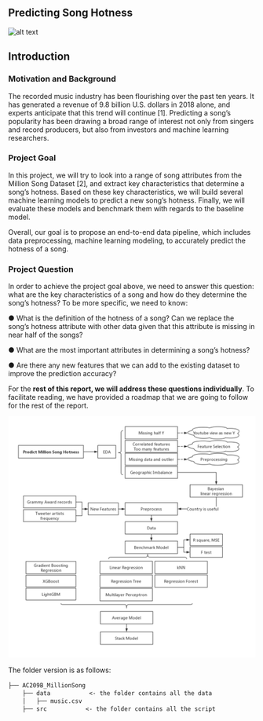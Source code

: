 ## Predicting Song Hotness

![alt text](http://www.fumcwl.org/files/69/Pictures/music.jpg)
## Introduction

### Motivation and Background

The recorded music industry has been flourishing over the past ten years. It has generated a revenue of 9.8 billion U.S. dollars in 2018 alone, and experts anticipate that this trend will continue [1]. Predicting a song’s popularity has been drawing a broad range of interest not only from singers and record producers, but also from investors and machine learning researchers.

### Project Goal
In this project, we will try to look into a range of song attributes from the Million Song Dataset [2], and extract key characteristics that determine a song’s hotness. Based on these key characteristics, we will build several machine learning models to predict a new song’s hotness. Finally, we will evaluate these models and benchmark them with regards to the baseline model.

Overall, our goal is to propose an end-to-end data pipeline, which includes data preprocessing, machine learning modeling, to accurately predict the hotness of a song.

### Project Question
In order to achieve the project goal above, we need to answer this question: what are the key characteristics of a song and how do they determine the song’s hotness? To be more specific, we need to know:

● What is the definition of the hotness of a song? Can we replace the song’s hotness attribute with other data given that this attribute is missing in near half of the songs?

● What are the most important attributes in determining a song’s hotness?

● Are there any new features that we can add to the existing dataset to improve the prediction accuracy?

For the **rest of this report, we will address these questions individually**. To facilitate reading, we have provided a roadmap that we are going to follow for the rest of the report.

![alt text](https://github.com/Yuting-Kou/AC209B_MillionSong/blob/master/src/Zheyu%20Wu/WechatIMG244.png?raw=true)


The folder version is as follows:

    
    ├── AC209B_MillionSong 
        ├── data           <- the folder contains all the data
        │   ├── music.csv
        ├── src           <- the folder contains all the script
